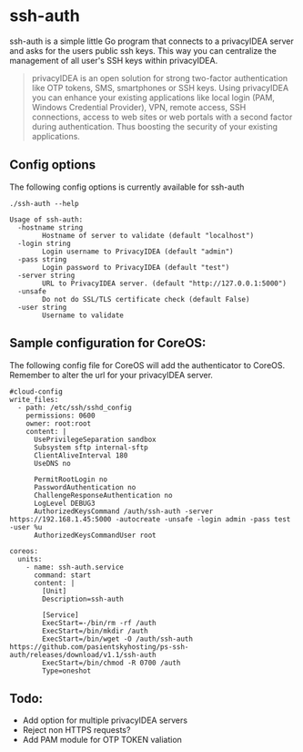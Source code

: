 ssh-auth
========

ssh-auth is a simple little Go program that connects to a privacyIDEA server and asks for the users public ssh keys.
This way you can centralize the management of all user's SSH keys within privacyIDEA.

> privacyIDEA is an open solution for strong two-factor authentication like OTP tokens, SMS, smartphones or SSH keys. Using privacyIDEA you can enhance your existing applications like local login (PAM, Windows Credential Provider), VPN, remote access, SSH connections, access to web sites or web portals with a second factor during authentication. Thus boosting the security of your existing applications.

Config options
--------------
The following config options is currently available for ssh-auth
```
./ssh-auth --help

Usage of ssh-auth:
  -hostname string
    	Hostname of server to validate (default "localhost")
  -login string
    	Login username to PrivacyIDEA (default "admin")
  -pass string
    	Login password to PrivacyIDEA (default "test")
  -server string
    	URL to PrivacyIDEA server. (default "http://127.0.0.1:5000")
  -unsafe
    	Do not do SSL/TLS certificate check (default False)
  -user string
    	Username to validate
```

Sample configuration for CoreOS:
--------------------------------
The following config file for CoreOS will add the authenticator to CoreOS. Remember to alter the url for your privacyIDEA server.

```
#cloud-config
write_files:
  - path: /etc/ssh/sshd_config
    permissions: 0600
    owner: root:root
    content: |
      UsePrivilegeSeparation sandbox
      Subsystem sftp internal-sftp
      ClientAliveInterval 180
      UseDNS no

      PermitRootLogin no
      PasswordAuthentication no
      ChallengeResponseAuthentication no
      LogLevel DEBUG3
      AuthorizedKeysCommand /auth/ssh-auth -server https://192.168.1.45:5000 -autocreate -unsafe -login admin -pass test -user %u
      AuthorizedKeysCommandUser root

coreos:
  units:
    - name: ssh-auth.service
      command: start
      content: |     
        [Unit]
        Description=ssh-auth

        [Service]
        ExecStart=-/bin/rm -rf /auth
        ExecStart=/bin/mkdir /auth
        ExecStart=/bin/wget -O /auth/ssh-auth https://github.com/pasientskyhosting/ps-ssh-auth/releases/download/v1.1/ssh-auth
        ExecStart=/bin/chmod -R 0700 /auth
        Type=oneshot
```

Todo:
--------
* Add option for multiple privacyIDEA servers
* Reject non HTTPS requests?
* Add PAM module for OTP TOKEN valiation
